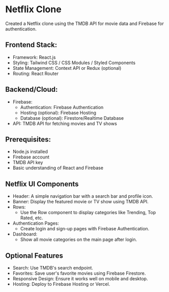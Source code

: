 # Netflix Clone

Created a Netflix clone using the TMDB API for movie data and Firebase for authentication.

## Frontend Stack:
  - Framework: React.js
  - Styling: Tailwind CSS / CSS Modules / Styled Components
  - State Management: Context API or Redux (optional)
  - Routing: React Router
  
## Backend/Cloud:
  - Firebase:
    - Authentication: Firebase Authentication
    - Hosting (optional): Firebase Hosting
    - Database (optional): Firestore/Realtime Database
  - API: TMDB API for fetching movies and TV shows

## Prerequisites:
  - Node.js installed
  - Firebase account
  - TMDB API key
  - Basic understanding of React and Firebase

## Netflix UI Components
  - Header: A simple navigation bar with a search bar and profile icon.
  - Banner: Display the featured movie or TV show using TMDB API.
  - Rows:
    - Use the Row component to display categories like Trending, Top Rated, etc.
  - Authentication Pages:
    - Create login and sign-up pages with Firebase Authentication.
  - Dashboard:
    - Show all movie categories on the main page after login.

## Optional Features
  - Search: Use TMDB's search endpoint.
  - Favorites: Save user's favorite movies using Firebase Firestore.
  - Responsive Design: Ensure it works well on mobile and desktop.
  - Hosting: Deploy to Firebase Hosting or Vercel.
